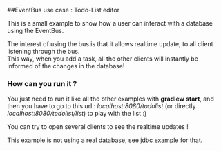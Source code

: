 ##EventBus use case : Todo-List editor

This is a small example to show how a user can interact with a database using the EventBus.

The interest of using the bus is that it allows realtime update, to all client listening through the bus.  
This way, when you add a task, all the other clients will instantly be informed of the changes in the database!

### How can you run it ?

You just need to run it like all the other examples with **gradlew start**, and then you have to go to this url :
*localhost:8080/todolist* (or directly *localhost:8080/todolist/list*) to play with the list :)

You can try to open several clients to see the realtime updates !

This example is not using a real database, see [jdbc example](https://github.com/ldallen/Nubes-UseCases/tree/master/jdbcAuth) for that.
